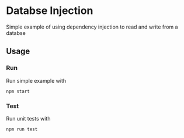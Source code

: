 # Databse Injection

Simple example of using dependency injection to read and write from a databse

## Usage

### Run

Run simple example with

```
npm start
```

### Test

Run unit tests with

```
npm run test
```
